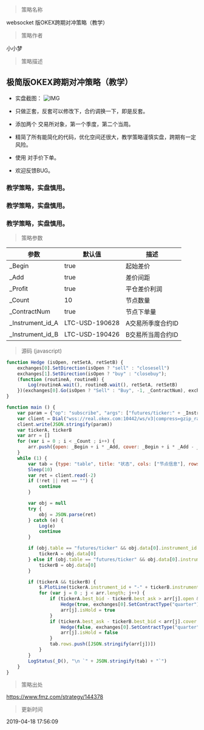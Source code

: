 
> 策略名称

websocket 版OKEX跨期对冲策略（教学）

> 策略作者

小小梦

> 策略描述

## 极简版OKEX跨期对冲策略（教学）
   
   - 实盘截图：
     ![IMG](https://www.fmz.com/upload/asset/16f45ddc33e43f3248db.png) 

  - 只做正套，反套可以修改下，合约调换一下，即是反套。

  - 添加两个 交易所对象，第一个季度，第二个当周。

  - 精简了所有能简化的代码，优化空间还很大，教学策略谨慎实盘，跨期有一定风险。

  - 使用 对手价下单。

  - 欢迎反馈BUG。


  ### 教学策略，实盘慎用。
  ### 教学策略，实盘慎用。
  ### 教学策略，实盘慎用。

> 策略参数



|参数|默认值|描述|
|----|----|----|
|_Begin|true|起始差价|
|_Add|true|差价间距|
|_Profit|true|平仓差价利润|
|_Count|10|节点数量|
|_ContractNum|true|节点下单量|
|_Instrument_id_A|LTC-USD-190628|A交易所季度合约ID|
|_Instrument_id_B|LTC-USD-190426|B交易所当周合约ID|


> 源码 (javascript)

``` javascript
function Hedge (isOpen, retSetA, retSetB) {
    exchanges[0].SetDirection(isOpen ? "sell" : "closesell")
    exchanges[1].SetDirection(isOpen ? "buy" : "closebuy");
    (function (routineA, routineB) {
        Log(routineA.wait(), routineB.wait(), retSetA, retSetB)
    })(exchanges[0].Go(isOpen ? "Sell" : "Buy", -1, _ContractNum), exchanges[1].Go(isOpen ? "Buy" : "Sell", -1, _ContractNum))
}

function main () {
    var param = {"op": "subscribe", "args": ["futures/ticker:" + _Instrument_id_A, "futures/ticker:" + _Instrument_id_B]}
    var client = Dial("wss://real.okex.com:10442/ws/v3|compress=gzip_raw&mode=recv&reconnect=true&payload=" + JSON.stringify(param))
    client.write(JSON.stringify(param))
    var tickerA, tickerB 
    var arr = []
    for (var i = 0 ; i < _Count ; i++) {
        arr.push({open: _Begin + i * _Add, cover: _Begin + i * _Add - _Profit, isHold: false})
    }
    while (1) {
        var tab = {type: "table", title: "状态", cols: ["节点信息"], rows: []}
        Sleep(10) 
        var ret = client.read(-2)
        if (!ret || ret == "") {
            continue
        }

        var obj = null
        try {
            obj = JSON.parse(ret)
        } catch (e) {
            Log(e)
            continue
        }

        if (obj.table == "futures/ticker" && obj.data[0].instrument_id == _Instrument_id_A) {   
            tickerA = obj.data[0]
        } else if (obj.table == "futures/ticker" && obj.data[0].instrument_id == _Instrument_id_B) {
            tickerB = obj.data[0]
        }

        if (tickerA && tickerB) {
            $.PlotLine(tickerA.instrument_id + "-" + tickerB.instrument_id, tickerA.last - tickerB.last)
            for (var j = 0 ; j < arr.length; j++) {
                if (tickerA.best_bid - tickerB.best_ask > arr[j].open && !arr[j].isHold) {   
                    Hedge(true, exchanges[0].SetContractType("quarter"), exchanges[1].SetContractType("this_week"))
                    arr[j].isHold = true
                }
                if (tickerA.best_ask - tickerB.best_bid < arr[j].cover && arr[j].isHold) {
                    Hedge(false, exchanges[0].SetContractType("quarter"), exchanges[1].SetContractType("this_week"))
                    arr[j].isHold = false 
                }
                tab.rows.push([JSON.stringify(arr[j])])
            }
        }
        LogStatus(_D(), "\n `" + JSON.stringify(tab) + "`")
    }
}
```

> 策略出处

https://www.fmz.com/strategy/144378

> 更新时间

2019-04-18 17:56:09
